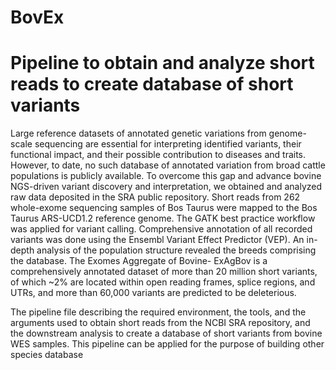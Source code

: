 # BovEx
# Pipeline to obtain and analyze  short reads to create database of short variants 
Large reference datasets of annotated genetic variations from genome-scale sequencing are essential for interpreting identified variants, their functional impact, and their possible contribution to diseases and traits. However, to date, no such database of annotated variation from broad cattle populations is publicly available. To overcome this gap and advance bovine NGS-driven variant discovery and interpretation, we obtained and analyzed raw data deposited in the SRA public repository. Short reads from 262 whole-exome sequencing samples of Bos Taurus were mapped to the Bos Taurus ARS-UCD1.2 reference genome. The GATK best practice workflow was applied for variant calling. Comprehensive annotation of all recorded variants was done using the Ensembl Variant Effect Predictor (VEP). An in-depth analysis of the population structure revealed the breeds comprising the database. The Exomes Aggregate of Bovine- ExAgBov is a comprehensively annotated dataset of more than 20 million short variants, of which ~2% are located within open reading frames, splice regions, and UTRs, and more than 60,000 variants are predicted to be deleterious.

The pipeline file describing the required environment, the tools, and the arguments used to obtain short reads from the NCBI SRA repository, and the downstream analysis to create a database of short variants from bovine WES samples. This pipeline can be applied for the purpose of building other species database
 
